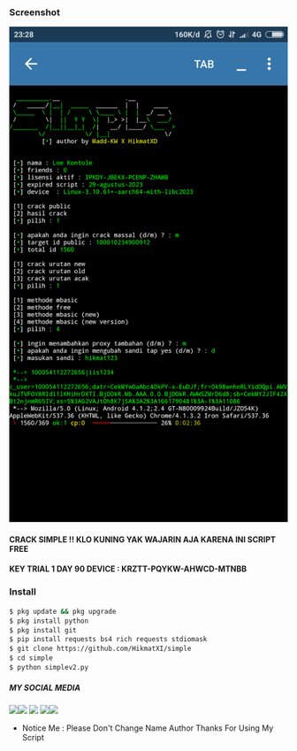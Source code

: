 ### Screenshot
<img src="https://github.com/HikmatXI/simple/blob/main/Screenshot_2022-08-29-23-28-17-215_ru.iiec.pydroid3.png" />

#### CRACK SIMPLE !! KLO KUNING YAK WAJARIN AJA KARENA INI SCRIPT FREE

#### KEY TRIAL 1 DAY 90 DEVICE : KRZTT-PQYKW-AHWCD-MTNBB

### Install
```bash
$ pkg update && pkg upgrade
$ pkg install python
$ pkg install git  
$ pip install requests bs4 rich requests stdiomask
$ git clone https://github.com/HikmatXI/simple
$ cd simple
$ python simplev2.py
```
##### MY SOCIAL MEDIA
[![](https://img.shields.io/badge/Github-black?logo=Github&logoColor=black&labelColor=white)](https://github.com/HikmatXI)[![](https://img.shields.io/badge/Facebook-blue?logo=Facebook&logoColor=blue&labelColor=white)](https://www.facebook.com/jhumhita.lupss)
[![](https://img.shields.io/badge/Instagram-red?logo=Instagram&logoColor=red&labelColor=white)](https://www.instagram.com/hikmatxf) [![](https://img.shields.io/badge/Whatsapp-CHAT-red?logo=Whatsapp&logoColor=Brightgreen&labelColor=white)](https://wa.me/6282115413282?text=Asalamualaikum+bang)[![](https://img.shields.io/badge/Messenger-black?logo=Messenger&logoColor=blue&labelColor=white)](https://m.me/jhumhita.lupss)

* Notice Me : Please Don't Change Name Author
Thanks For Using My Script
